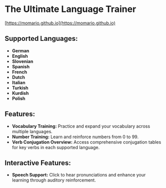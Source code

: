 # The Ultimate Language Trainer

[https://momario.github.io](https://momario.github.io)

## Supported Languages:
- **German**
- **English**
- **Slovenian**
- **Spanish**
- **French**
- **Dutch**
- **Italian**
- **Turkish**
- **Kurdish**
- **Polish**

## Features:
- **Vocabulary Training:** Practice and expand your vocabulary across multiple languages.
- **Number Training:** Learn and reinforce numbers from 0 to 99.
- **Verb Conjugation Overview:** Access comprehensive conjugation tables for key verbs in each supported language.

## Interactive Features:
- **Speech Support:** Click to hear pronunciations and enhance your learning through auditory reinforcement.